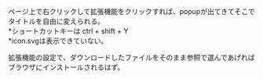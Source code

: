 ページ上で右クリックして拡張機能をクリックすれば、popupが出てきてそこでタイトルを自由に変えられる。<br>
*ショートカットキーは ctrl + shift + Y<br>
*icon.svgは表示できていない。

拡張機能の設定で、ダウンロードしたファイルをそのまま参照で選んであげればブラウザにインストールされるはず。
